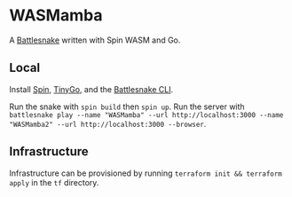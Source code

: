 # WASMamba

A [Battlesnake](https://play.battlesnake.com/) written with Spin WASM and Go.

## Local

Install [Spin](https://developer.fermyon.com/spin/quickstart#install-spin), [TinyGo](https://tinygo.org/getting-started/install/), and the [Battlesnake CLI](https://github.com/BattlesnakeOfficial/rules/blob/main/cli/README.md).

Run the snake with `spin build` then `spin up`. Run the server with `battlesnake play --name "WASMamba" --url http://localhost:3000 --name "WASMamba2" --url http://localhost:3000 --browser`.

## Infrastructure

Infrastructure can be provisioned by running `terraform init && terraform apply` in the `tf` directory.
